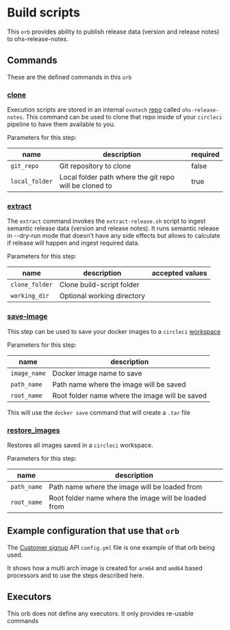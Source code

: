 # Build scripts

This `orb` provides ability to publish release data (version and release notes) to ohs-release-notes.

## Commands

These are the defined commands in this `orb`
### <u>clone</u>

Execution scripts are stored in an internal `ovotech` [repo](https://github.com/ovotech/ohs-release-notes) called `ohs-release-notes`.
This command can be used to clone that repo inside of your `circleci` pipeline to have them available to you.

Parameters for this step:

| name | description | required |
| --- | --- |------|
| `git_repo` | Git repository to clone | false |
| `local_folder` | Local folder path where the git repo will be cloned to | true |

### <u>extract</u>

The `extract` command invokes the `extract-release.sh` script to ingest
semantic release data (version and release notes).
It runs semantic release in --dry-run mode that doesn't have any side effects
but allows to calculate if release will happen and ingest required data. 

Parameters for this step:

| name | description | accepted values |
| --- | --- | --- |
| `clone_folder` | Clone build-script folder |
| `working_dir` | Optional working directory |

### <u>save-image</u>

This step can be used to save your docker images to a `circleci` [workspace](https://circleci.com/docs/workspaces/)

Parameters for this step:

| name | description |
| --- | --- |
| `image_name` | Docker image name to save |
| `path_name` | Path name where the image will be saved |
| `root_name` | Root folder name where the image will be saved |

This will use the `docker save` command that will create a `.tar` file

### <u>restore_images</u>

Restores all images saved in a `circleci` workspace. 

Parameters for this step:

| name | description |
| --- | --- |
| `path_name` | Path name where the image will be loaded from |
| `root_name` | Root folder name where the image will be loaded from |

## Example configuration that use that `orb`

The [Customer signup](https://github.com/ovotech/homeservices-customer-signup/blob/main/.circleci/config.yml) API `config.yml` file is one example of that orb being used. 

It shows how a multi arch image is created for `arm64` and `amd64` based processors and to use the steps described here.

## Executors

This orb does not define any executors. It only provides re-usable commands